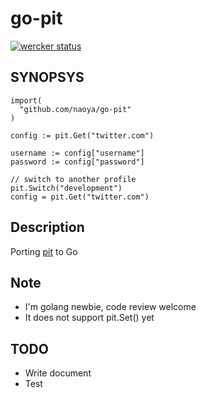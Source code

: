 # go-pit

[![wercker status](https://app.wercker.com/status/80053fce485b48b7cfe2f2e9e8ba01bd/m "wercker status")](https://app.wercker.com/project/bykey/80053fce485b48b7cfe2f2e9e8ba01bd)

## SYNOPSYS

```
import(
  "github.com/naoya/go-pit"
)

config := pit.Get("twitter.com")

username := config["username"]
password := config["password"]

// switch to another profile
pit.Switch("development")
config = pit.Get("twitter.com")
```

## Description

Porting [pit](https://github.com/cho45/pit) to Go

## Note

- I'm golang newbie, code review welcome
- It does not support pit.Set() yet

## TODO

- Write document
- Test
